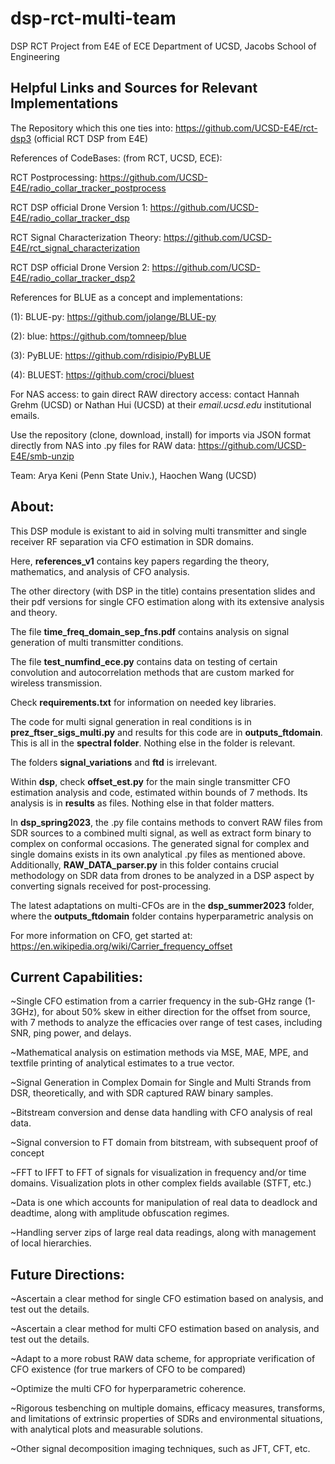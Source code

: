 # dsp-rct-multi-team
DSP RCT Project from E4E of ECE Department of UCSD, Jacobs School of Engineering

## Helpful Links and Sources for Relevant Implementations

The Repository which this one ties into: https://github.com/UCSD-E4E/rct-dsp3 (official RCT DSP from E4E)

References of CodeBases: (from RCT, UCSD, ECE):

RCT Postprocessing: https://github.com/UCSD-E4E/radio_collar_tracker_postprocess

RCT DSP official Drone Version 1: https://github.com/UCSD-E4E/radio_collar_tracker_dsp

RCT Signal Characterization Theory: https://github.com/UCSD-E4E/rct_signal_characterization

RCT DSP official Drone Version 2: https://github.com/UCSD-E4E/radio_collar_tracker_dsp2


References for BLUE as a concept and implementations:

(1): BLUE-py: https://github.com/jolange/BLUE-py

(2): blue: https://github.com/tomneep/blue

(3): PyBLUE: https://github.com/rdisipio/PyBLUE

(4): BLUEST: https://github.com/croci/bluest




For NAS access: to gain direct RAW directory access: contact Hannah Grehm (UCSD) or Nathan Hui (UCSD) at their _email.ucsd.edu_ institutional emails. 

Use the repository (clone, download, install) for imports via JSON format directly from NAS into .py files for RAW data: https://github.com/UCSD-E4E/smb-unzip

Team: Arya Keni (Penn State Univ.), Haochen Wang (UCSD)



## About:

This DSP module is existant to aid in solving multi transmitter and single receiver RF separation via CFO estimation in SDR domains. 

Here, **references_v1** contains key papers regarding the theory, mathematics, and analysis of CFO analysis.

The other directory (with DSP in the title) contains presentation slides and their pdf versions for single CFO estimation along with its extensive analysis and theory. 

The file **time_freq_domain_sep_fns.pdf** contains analysis on signal generation of multi transmitter conditions. 

The file **test_numfind_ece.py** contains data on testing of certain convolution and autocorrelation methods that are custom marked for wireless transmission. 

Check **requirements.txt** for information on needed key libraries. 

The code for multi signal generation in real conditions is in **prez_ftser_sigs_multi.py** and results for this code are in **outputs_ftdomain**. This is all in the **spectral folder**. Nothing else in the folder is relevant.

The folders **signal_variations** and **ftd** is irrelevant.

Within **dsp**, check **offset_est.py** for the main single transmitter CFO estimation analysis and code, estimated within bounds of 7 methods. Its analysis is in **results** as files. Nothing else in that folder matters. 

In **dsp_spring2023**, the .py file contains methods to convert RAW files from SDR sources to a combined multi signal, as well as extract form binary to complex on conformal occasions. The generated signal for complex and single domains exists in its own analytical .py files as mentioned above. Additionally, **RAW_DATA_parser.py** in this folder contains crucial methodology on SDR data from drones to be analyzed in a DSP aspect by converting signals received for post-processing. 

The latest adaptations on multi-CFOs are in the **dsp_summer2023** folder, where the **outputs_ftdomain** folder contains hyperparametric analysis on 

For more information on CFO, get started at: https://en.wikipedia.org/wiki/Carrier_frequency_offset

## Current Capabilities: 

~Single CFO estimation from a carrier frequency in the sub-GHz range (1-3GHz), for about 50% skew in either direction for the offset from source, with 7 methods to analyze the efficacies over range of test cases, including SNR, ping power, and delays. 

~Mathematical analysis on estimation methods via MSE, MAE, MPE, and textfile printing of analytical estimates to a true vector. 

~Signal Generation in Complex Domain for Single and Multi Strands from DSR, theoretically, and with SDR captured RAW binary samples.

~Bitstream conversion and dense data handling with CFO analysis of real data. 

~Signal conversion to FT domain from bitstream, with subsequent proof of concept

~FFT to IFFT to FFT of signals for visualization in frequency and/or time domains. Visualization plots in other complex fields available (STFT, etc.)

~Data is one which accounts for manipulation of real data to deadlock and deadtime, along with amplitude obfuscation regimes. 

~Handling server zips of large real data readings, along with management of local hierarchies. 

## Future Directions:

~Ascertain a clear method for single CFO estimation based on analysis, and test out the details. 

~Ascertain a clear method for multi CFO estimation based on analysis, and test out the details. 

~Adapt to a more robust RAW data scheme, for appropriate verification of CFO existence (for true markers of CFO to be compared)

~Optimize the multi CFO for hyperparametric coherence. 

~Rigorous tesbenching on multiple domains, efficacy measures, transforms, and limitations of extrinsic properties of SDRs and environmental situations, with analytical plots and measurable solutions. 

~Other signal decomposition imaging techniques, such as JFT, CFT, etc. 
